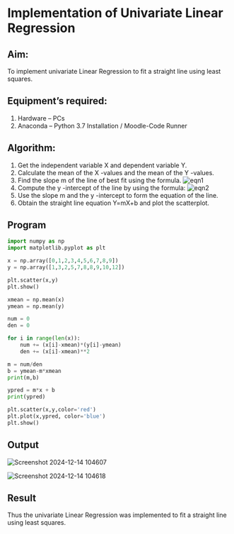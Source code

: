 # Implementation of Univariate Linear Regression
## Aim:
To implement univariate Linear Regression to fit a straight line using least squares.
## Equipment’s required:
1.	Hardware – PCs
2.	Anaconda – Python 3.7 Installation / Moodle-Code Runner
## Algorithm:
1.	Get the independent variable X and dependent variable Y.
2.	Calculate the mean of the X -values and the mean of the Y -values.
3.	Find the slope m of the line of best fit using the formula.
 ![eqn1](./eq1.jpg)
4.	Compute the y -intercept of the line by using the formula:
![eqn2](./eq2.jpg)  
5.	Use the slope m and the y -intercept to form the equation of the line.
6.	Obtain the straight line equation Y=mX+b and plot the scatterplot.
## Program
```python
import numpy as np
import matplotlib.pyplot as plt

x = np.array([0,1,2,3,4,5,6,7,8,9])
y = np.array([1,3,2,5,7,8,8,9,10,12])

plt.scatter(x,y)
plt.show()

xmean = np.mean(x)
ymean = np.mean(y)

num = 0
den = 0

for i in range(len(x)):
    num += (x[i]-xmean)*(y[i]-ymean)
    den += (x[i]-xmean)**2

m = num/den
b = ymean-m*xmean
print(m,b)

ypred = m*x + b
print(ypred)

plt.scatter(x,y,color='red')
plt.plot(x,ypred, color='blue')
plt.show()
```
## Output

![Screenshot 2024-12-14 104607](https://github.com/user-attachments/assets/b615862c-495c-46db-bcc0-8e4f86c656e8)




![Screenshot 2024-12-14 104618](https://github.com/user-attachments/assets/c553e677-6066-45e3-877b-66c58e74cbcd)


## Result
Thus the univariate Linear Regression was implemented to fit a straight line using least squares.
